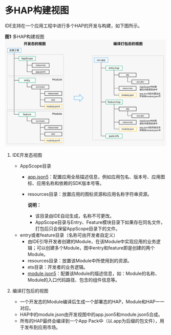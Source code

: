 # 多HAP构建视图


IDE支持在一个应用工程中进行多个HAP的开发与构建，如下图所示。

  **图1** 多HAP构建视图
![hap-multi-view](figures/hap-multi-view.png)


1. IDE开发态视图
   - AppScope目录
      - [app.json5](app-configuration-file.md)：配置应用全局描述信息，例如应用包名、版本号、应用图标、应用名称和依赖的SDK版本号等。
      - resources目录：放置应用的图标资源和应用名称字符串资源。

         **说明：**
         - 该目录由IDE自动生成，名称不可更改。
         - AppScope目录与Entry、Feature模块目录下如果存在同名文件，打包后只会保留AppScope目录下的文件。
   - entry或者feature目录（名称可由开发者自定义）
      - 由IDE引导开发者创建的Module，在该Module中实现应用的业务逻辑；可以创建多个Module，图中entry和feature即是创建的两个Module。
      - resources目录：放置该Module中所使用到的资源。
      - ets目录：开发者的业务逻辑。
      - [module.json5](module-configuration-file.md)：配置该Module的描述信息，如：Module的名称、Module的入口代码路径、包含的组件信息等。

2. 编译打包后的视图
   - 一个开发态的Module编译后生成一个部署态的HAP，Module和HAP一一对应。
   - HAP中的module.json由开发视图中的app.json5和module.json5合成。
   - 所有的HAP最终会编译到一个App Pack中（以.app为后缀的包文件），用于发布到应用市场。
